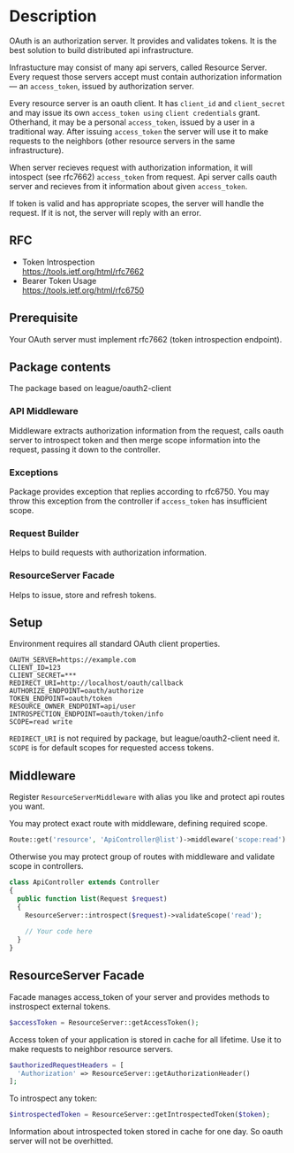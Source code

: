 # Description

OAuth is an authorization server. It provides and validates tokens. It is the best solution to build distributed api infrastructure.

Infrastucture may consist of many api servers, called Resource Server. Every request those servers accept must contain authorization information — an `access_token`, issued by authorization server.

Every resource server is an oauth client. It has `client_id` and `client_secret` and may issue its own `access_token using` `client credentials` grant. Otherhand, it may be a personal `access_token`, issued by a user in a traditional way. After issuing `access_token` the server will use it to make requests to the neighbors (other resource servers in the same infrastructure).

When server recieves request with authorization information, it will intospect (see rfc7662) `access_token` from request. Api server calls oauth server and recieves from it information about given `access_token`. 

If token is valid and has appropriate scopes, the server will handle the request. If it is not, the server will reply with an error.

## RFC

* Token Introspection   
  https://tools.ietf.org/html/rfc7662 
* Bearer Token Usage  
  https://tools.ietf.org/html/rfc6750

## Prerequisite

Your OAuth server must implement rfc7662 (token introspection endpoint).

## Package contents

The package based on league/oauth2-client

### API Middleware

Middleware extracts authorization information from the request, calls oauth server to introspect token and then merge scope information into the request, passing it down to the controller.

### Exceptions

Package provides exception that replies according to rfc6750. You may throw this exception from the controller if `access_token` has insufficient scope.

### Request Builder

Helps to build requests with authorization information.

### ResourceServer Facade

Helps to issue, store and refresh tokens.

## Setup

Environment requires all standard OAuth client properties.

```env
OAUTH_SERVER=https://example.com
CLIENT_ID=123
CLIENT_SECRET=***
REDIRECT_URI=http://localhost/oauth/callback
AUTHORIZE_ENDPOINT=oauth/authorize
TOKEN_ENDPOINT=oauth/token
RESOURCE_OWNER_ENDPOINT=api/user
INTROSPECTION_ENDPOINT=oauth/token/info
SCOPE=read write
```

`REDIRECT_URI` is not required by package, but league/oauth2-client need it.
`SCOPE` is for default scopes for requested access tokens.

## Middleware

Register `ResourceServerMiddleware` with alias you like and protect api routes you want.

You may protect exact route with middleware, defining required scope.

```php
Route::get('resource', 'ApiController@list')->middleware('scope:read')
```

Otherwise you may protect group of routes with middleware and validate scope in controllers.

```php
class ApiController extends Controller
{
  public function list(Request $request)
  {
    ResourceServer::introspect($request)->validateScope('read');
    
    // Your code here
  }
}
```

## ResourceServer Facade

Facade manages access_token of your server and provides methods to instrospect external tokens.

```php
$accessToken = ResourceServer::getAccessToken();
```

Access token of your application is stored in cache for all lifetime. Use it to make requests to neighbor resource servers. 

```php
$authorizedRequestHeaders = [
  'Authorization' => ResourceServer::getAuthorizationHeader()
];
```

To introspect any token:

```php
$introspectedToken = ResourceServer::getIntrospectedToken($token);
```

Information about introspected token stored in cache for one day. So oauth server will not be overhitted.

